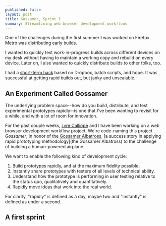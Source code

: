 ```yaml
---
published: false
layout: post
title: Gossamer, Sprint 1
summary: Streamlining web browser development workflows
---
```

One of the challenges during the first summer I was worked on Firefox Metro was distributing early builds. 

I wanted to quickly test work-in-progress builds across different devices on my desk without having to maintain a working copy and rebuild on every device. Later on, I also wanted to quickly distribute builds to other folks, too.

I had a [short-term hack](http://jwilde.me/mozilla/2012/11/20/app-deployment-dropbox.html) based on Dropbox, batch scripts, and hope. It was successful at getting rapid builds out, but janky and unscalable.

## An Experiment Called Gossamer

The underlying problem space--how do you build, distribute, and test experimental prototypes rapidly--is one that I've been wanting to revisit for a while, and with a lot of room for innovation.

For the past couple weeks, [Lyre Calliope](https://twitter.com/captaincalliope) and I have been working on a web browser development workflow project. We're code-naming this project *Gossamer*, in honor of the [Gossamer Albatross](https://en.wikipedia.org/wiki/Gossamer_Albatross), [a success story in applying rapid prototyping methodology](the Gossamer Albatross) to the challenge of building a human-powered airplane.

We want to enable the following kind of development cycle:

1. Build prototypes rapidly, and at the maximum fidelity possible.
2. Instantly share prototypes with testers of all levels of technical ability. 
3. Understand how the prototype is performing in user testing relative to the status quo, qualitatively and quantitatively.
4. Rapidly move ideas that work into the real world.

For clarity, "rapidly" is defined as a day, maybe two and "instantly" is defined as under a second.

## A first sprint

